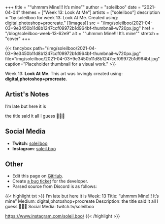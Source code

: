 +++
title =       "“uhmmm Mine!!! It’s mine”"
author =      "soleilboo"
date =        "2021-04-04"
themes =      ["Week 13: Look At Me"]
artists =     ["soleilboo"]
description = "by soleilboo for week 13: Look At Me. Created using: digital,photoshop+procreate."
[[images]]
              src = "/img/soleilboo/2021-04-03+9e3450b11d8b1247ccf09972b1d964bf-thumbnail-w720px.jpg"
              href = "/blog/soleilboo-week-13-62e9"
              alt = "“uhmmm Mine!!! It’s mine”"
              stretch = "cover"
+++


{{< fancybox path="/img/soleilboo/2021-04-03+9e3450b11d8b1247ccf09972b1d964bf-thumbnail-w720px.jpg" file="img/soleilboo/2021-04-03+9e3450b11d8b1247ccf09972b1d964bf.jpg" caption="Placeholder thumbnail for a visual work." >}}


Week 13: **Look At Me**. This art was lovingly created using: **digital,photoshop+procreate**.

## Artist's Notes

I’m late but here it is 

the title said it all I guess 🥺🥺🥺

## Social Media

- **Twitch**: <a href='https://twitch.tv/soleilboo' target='_blank'>soleilboo</a>
- **Instagram**: <a href='https://instagram.com/soleil.boo' target='_blank'>soleil.boo</a>

## Other

- Edit this page on [GitHub](https://github.com/teaminkling/web-refresh/edit/main/content/blog/soleilboo-week-13-62e9.md).
- Create [a bug ticket](https://github.com/teaminkling/web-refresh/issues/new?assignees=&labels=bug&template=problem-report.md&title=) for the developer.
- Parsed source from Discord is as follows:

{{< highlight txt >}}
I’m late but here it is 
Week: 13
Title:  “uhmmm Mine!!! It’s mine”
Medium: digital,photoshop+procreate 
Description: the title said it all I guess 🥺🥺🥺
Social Media:
twitch.tv/soleilboo

https://www.instagram.com/soleil.boo/
{{< /highlight >}}